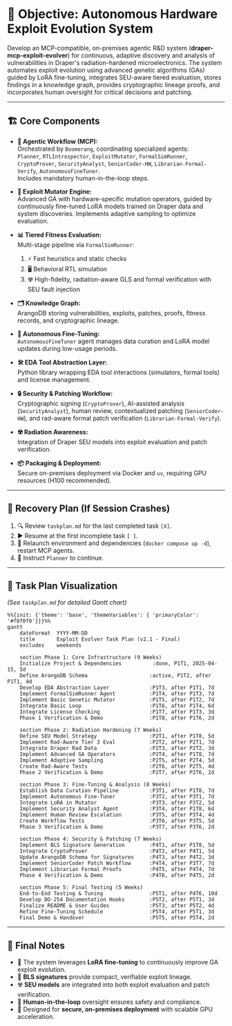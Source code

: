 # 🎯 Objective: Autonomous Hardware Exploit Evolution System

Develop an MCP-compatible, on-premises agentic R&D system (**draper-mcp-exploit-evolver**) for continuous, adaptive discovery and analysis of vulnerabilities in Draper's radiation-hardened microelectronics. The system automates exploit evolution using advanced genetic algorithms (GAs) guided by LoRA fine-tuning, integrates SEU-aware tiered evaluation, stores findings in a knowledge graph, provides cryptographic lineage proofs, and incorporates human oversight for critical decisions and patching.

---

## 🏗️ Core Components

- **🤖 Agentic Workflow (MCP):**  
  Orchestrated by `Boomerang`, coordinating specialized agents:  
  `Planner`, `RTLIntrospector`, `ExploitMutator`, `FormalSimRunner`, `CryptoProver`, `SecurityAnalyst`, `SeniorCoder-HW`, `Librarian-Formal-Verify`, `AutonomousFineTuner`.  
  Includes mandatory human-in-the-loop steps.

- **🧬 Exploit Mutator Engine:**  
  Advanced GA with hardware-specific mutation operators, guided by continuously fine-tuned LoRA models trained on Draper data and system discoveries. Implements adaptive sampling to optimize evaluation.

- **📊 Tiered Fitness Evaluation:**  
  Multi-stage pipeline via `FormalSimRunner`:  
  1. ⚡ Fast heuristics and static checks  
  2. 🖥️ Behavioral RTL simulation  
  3. ☢️ High-fidelity, radiation-aware GLS and formal verification with SEU fault injection

- **🗂️ Knowledge Graph:**  
  ArangoDB storing vulnerabilities, exploits, patches, proofs, fitness records, and cryptographic lineage.

- **🧠 Autonomous Fine-Tuning:**  
  `AutonomousFineTuner` agent manages data curation and LoRA model updates during low-usage periods.

- **🛠️ EDA Tool Abstraction Layer:**  
  Python library wrapping EDA tool interactions (simulators, formal tools) and license management.

- **🔒 Security & Patching Workflow:**  
  Cryptographic signing (`CryptoProver`), AI-assisted analysis (`SecurityAnalyst`), human review, contextualized patching (`SeniorCoder-HW`), and rad-aware formal patch verification (`Librarian-Formal-Verify`).

- **☢️ Radiation Awareness:**  
  Integration of Draper SEU models into exploit evaluation and patch verification.

- **📦 Packaging & Deployment:**  
  Secure on-premises deployment via Docker and `uv`, requiring GPU resources (H100 recommended).

---

## 🔄 Recovery Plan (If Session Crashes)

1. 🔍 Review `taskplan.md` for the last completed task `[X]`.
2. ▶️ Resume at the first incomplete task `[ ]`.
3. 🚀 Relaunch environment and dependencies (`docker compose up -d`), restart MCP agents.
4. 📝 Instruct `Planner` to continue.

---

## 📅 Task Plan Visualization

*(See `taskplan.md` for detailed Gantt chart)*

```mermaid
%%{init: {'theme': 'base', 'themeVariables': { 'primaryColor': '#f0f0f0'}}}%%
gantt
    dateFormat  YYYY-MM-DD
    title       Exploit Evolver Task Plan (v2.1 - Final)
    excludes    weekends

    section Phase 1: Core Infrastructure (9 Weeks)
    Initialize Project & Dependencies          :done, P1T1, 2025-04-15, 5d
    Define ArangoDB Schema                    :active, P1T2, after P1T1, 4d
    Develop EDA Abstraction Layer             :P1T3, after P1T1, 7d
    Implement FormalSimRunner Agent           :P1T4, after P1T3, 7d
    Implement Basic Genetic Mutator           :P1T5, after P1T2, 7d
    Integrate Basic Loop                      :P1T6, after P1T4, 6d
    Integrate License Checking                :P1T7, after P1T3, 3d
    Phase 1 Verification & Demo               :P1T8, after P1T6, 2d

    section Phase 2: Radiation Hardening (7 Weeks)
    Define SEU Model Strategy                 :P2T1, after P1T8, 5d
    Implement Rad-Aware Tier 3 Eval           :P2T2, after P2T1, 7d
    Integrate Draper Rad Data                 :P2T3, after P2T2, 3d
    Implement Advanced GA Operators           :P2T4, after P1T8, 7d
    Implement Adaptive Sampling               :P2T5, after P2T4, 5d
    Create Rad-Aware Tests                    :P2T6, after P2T5, 4d
    Phase 2 Verification & Demo               :P2T7, after P2T6, 2d

    section Phase 3: Fine-Tuning & Analysis (8 Weeks)
    Establish Data Curation Pipeline          :P3T1, after P1T8, 7d
    Implement Autonomous Fine-Tuner           :P3T2, after P3T1, 7d
    Integrate LoRA in Mutator                 :P3T3, after P3T2, 5d
    Implement Security Analyst Agent          :P3T4, after P1T8, 6d
    Implement Human Review Escalation         :P3T5, after P3T4, 4d
    Create Workflow Tests                     :P3T6, after P3T5, 5d
    Phase 3 Verification & Demo               :P3T7, after P3T6, 2d

    section Phase 4: Security & Patching (7 Weeks)
    Implement BLS Signature Generation        :P4T1, after P1T8, 5d
    Integrate CryptoProver                    :P4T2, after P4T1, 5d
    Update ArangoDB Schema for Signatures     :P4T3, after P4T2, 3d
    Implement SeniorCoder Patch Workflow      :P4T4, after P3T7, 7d
    Implement Librarian Formal Proofs         :P4T5, after P4T4, 7d
    Phase 4 Verification & Demo               :P4T6, after P4T5, 2d

    section Phase 5: Final Testing (5 Weeks)
    End-to-End Testing & Tuning               :P5T1, after P4T6, 10d
    Develop DO-254 Documentation Hooks        :P5T2, after P5T1, 3d
    Finalize README & User Guides             :P5T3, after P5T2, 4d
    Refine Fine-Tuning Schedule               :P5T4, after P5T1, 3d
    Final Demo & Handover                     :P5T5, after P5T4, 2d
```

---

## 📝 Final Notes

- 🔄 The system leverages **LoRA fine-tuning** to continuously improve GA exploit evolution.
- 🔐 **BLS signatures** provide compact, verifiable exploit lineage.
- ☢️ **SEU models** are integrated into both exploit evaluation and patch verification.
- 👥 **Human-in-the-loop** oversight ensures safety and compliance.
- 🏢 Designed for **secure, on-premises deployment** with scalable GPU acceleration.
